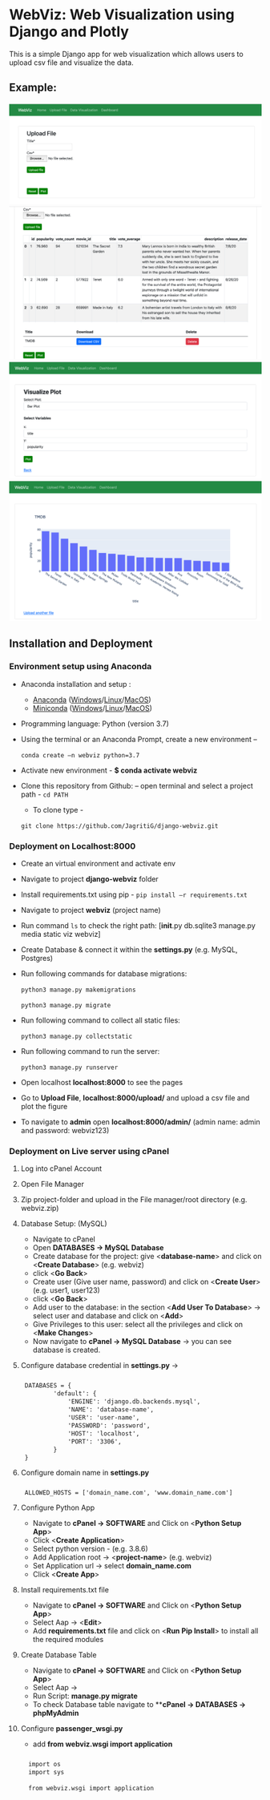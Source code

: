 # WebViz: Web Visualization using Django and Plotly
This is a simple Django app for web visualization which allows users to upload csv file and visualize the data. 

## Example:
![](docs/webviz_fig/webviz_fig1.png)
![](docs/webviz_fig/webviz_fig2.png)
![](docs/webviz_fig/webviz_fig3.png)
![](docs/webviz_fig/webviz_fig4.png)


## Installation and Deployment

### Environment setup using Anaconda
- Anaconda installation and setup :
    - [Anaconda](https://docs.anaconda.com/anaconda/navigator/install/) ([Windows](https://docs.anaconda.com/anaconda/install/windows/)/[Linux](https://docs.anaconda.com/anaconda/install/linux/)/[MacOS](https://docs.anaconda.com/anaconda/install/mac-os/))
    - [Miniconda](https://docs.conda.io/en/latest/miniconda.html) ([Windows](https://docs.conda.io/en/latest/miniconda.html#windows-installers)/[Linux](https://docs.conda.io/en/latest/miniconda.html#linux-installers)/[MacOS](https://docs.conda.io/en/latest/miniconda.html#macosx-installers))
- Programming language: Python (version 3.7)
- Using the terminal or an Anaconda Prompt, create a new environment – 

    ``conda create –n webviz python=3.7``
- Activate new environment - **$ conda activate webviz**
- Clone this repository from Github:
    – open terminal and select a project path - ``cd PATH``
    - To clone type - 
    
    ``git clone https://github.com/JagritiG/django-webviz.git``

        
### Deployment on Localhost:8000
- Create an virtual environment and activate env
- Navigate to project **django-webviz** folder
- Install requirements.txt  using pip - ``pip install –r requirements.txt``
- Navigate to project **webviz**  (project name)
- Run command `ls` to check the right path: 
[__init__.py  db.sqlite3  manage.py  media  static  viz  webviz]
- Create Database & connect it within the **settings.py** (e.g. MySQL, Postgres)
- Run following commands for database migrations:
     
     ``python3 manage.py makemigrations``
     
     ``python3 manage.py migrate``
- Run following command to collect all static files:
    
    ``python3 manage.py collectstatic``
- Run following command to run the server:
    
    ``python3 manage.py runserver``
    
- Open localhost **localhost:8000** to see the pages
- Go to **Upload File**, **localhost:8000/upload/** and upload a csv file and plot the figure
- To navigate to **admin** open **localhost:8000/admin/** 
(admin name: admin and password: webviz123)

### Deployment on Live server using cPanel
1. Log into cPanel Account 
2. Open File Manager
3. Zip project-folder and upload in the File manager/root directory (e.g. webviz.zip)
4. Database Setup: (MySQL)
    - Navigate to cPanel 
    - Open **DATABASES -> MySQL Database**
    - Create database for the project: give <**database-name**> and click on <**Create Database**> (e.g. webviz)
    - click <**Go Back**>
    - Create user (Give user name, password) and click on <**Create User**> (e.g. user1, user123)
    - click <**Go Back**>
    - Add user to the database: in the section <**Add User To Database**> -> 
    select user and database and click on <**Add**>
    - Give Privileges to this user: select all the privileges and click on <**Make Changes**>
    - Now navigate to **cPanel -> MySQL Database** -> you can see database is created.

5. Configure database credential in **settings.py** -> 
    ###
        DATABASES = {
                'default': {
                    'ENGINE': 'django.db.backends.mysql', 
                    'NAME': 'database-name',
                    'USER': 'user-name',
                    'PASSWORD': 'password',
                    'HOST': 'localhost', 
                    'PORT': '3306',
                }
        }
    
6. Configure domain name in **settings.py**
    ###
        ALLOWED_HOSTS = ['domain_name.com', 'www.domain_name.com']

7. Configure Python App 
    - Navigate to **cPanel -> SOFTWARE** and Click on <**Python Setup App**>
    - Click <**Create Application**>
    - Select python version - (e.g. 3.8.6)
    - Add Application root -> <**project-name**> (e.g. webviz)
    - Set Application url -> select **domain_name.com**
    - Click <**Create App**> 
    
8. Install requirements.txt file
    - Navigate to **cPanel -> SOFTWARE** and Click on <**Python Setup App**>
    - Select Aap -> <**Edit**>
    - Add **requirements.txt** file and click on <**Run Pip Install**> to install all the required modules

9. Create Database Table
    - Navigate to **cPanel -> SOFTWARE** and Click on <**Python Setup App**>
    - Select Aap -> <Edit>
    - Run Script: **manage.py migrate**
    - To check Database table navigate to ****cPanel -> DATABASES -> phpMyAdmin**

10. Configure **passenger_wsgi.py**
    - add **from webviz.wsgi import application**
    ###
          import os
          import sys
          
          from webviz.wsgi import application



